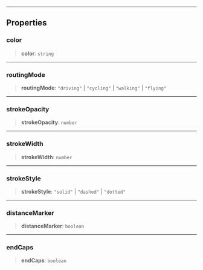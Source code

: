 ***

## Properties

### color

> **color**: `string`

***

### routingMode

> **routingMode**: `"driving"` | `"cycling"` | `"walking"` | `"flying"`

***

### strokeOpacity

> **strokeOpacity**: `number`

***

### strokeWidth

> **strokeWidth**: `number`

***

### strokeStyle

> **strokeStyle**: `"solid"` | `"dashed"` | `"dotted"`

***

### distanceMarker

> **distanceMarker**: `boolean`

***

### endCaps

> **endCaps**: `boolean`
